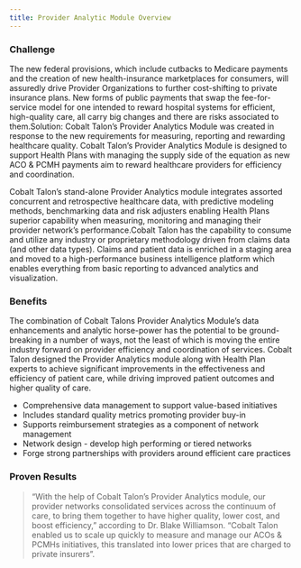 ```yaml
---
title: Provider Analytic Module Overview
---
```


### Challenge
The new federal provisions, which include cutbacks to Medicare payments and the creation of new health-insurance marketplaces for consumers, will assuredly drive Provider Organizations to further cost-shifting to private insurance plans. New forms of public payments that swap the fee-for-service model for one intended to reward hospital systems for efficient, high-quality care, all carry big changes and there are risks associated to them.Solution: Cobalt Talon’s Provider Analytics Module was created in response to the new requirements for measuring, reporting and rewarding healthcare quality. Cobalt Talon’s Provider Analytics Module is designed to support Health Plans with managing the supply side of the equation as new ACO & PCMH payments aim to reward healthcare providers for efficiency and coordination. 

Cobalt Talon’s stand-alone Provider Analytics module integrates assorted concurrent and retrospective healthcare data, with predictive modeling methods, benchmarking data and risk adjusters enabling Health Plans superior capability when measuring, monitoring and managing their provider network’s performance.Cobalt Talon has the capability to consume and utilize any industry or proprietary methodology driven from claims data (and other data types). Claims and patient data is enriched in a staging area and moved to a high-performance business intelligence platform which enables everything from basic reporting to advanced analytics and visualization.

### Benefits
The combination of Cobalt Talons Provider Analytics Module’s data enhancements and analytic horse-power has the potential to be ground-breaking in a number of ways, not the least of which is moving the entire industry forward on provider efficiency and coordination of services. Cobalt Talon designed the Provider Analytics module along with Health Plan experts to achieve significant improvements in the effectiveness and efficiency of patient care, while driving improved patient outcomes and higher quality of care. 
* Comprehensive data management to support value-based initiatives
* Includes standard quality metrics promoting provider buy-in
* Supports reimbursement strategies as a component of network management
* Network design - develop high performing or tiered networks
* Forge strong partnerships with providers around efficient care practices

### Proven Results
>“With the help of Cobalt Talon’s Provider Analytics module, our provider networks consolidated services across the continuum of care, to bring them together to have higher quality, lower cost, and boost efficiency,” according to Dr. Blake Williamson. “Cobalt Talon enabled us to scale up quickly to measure and manage our ACOs & PCMHs initiatives, this translated into lower prices that are charged to private insurers”.